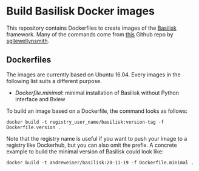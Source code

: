 # Build Basilisk Docker images

This repository contains Dockerfiles to create images of the [Basilisk](http://basilisk.fr/) framework. Many of the commands come from [this](https://github.com/sgllewellynsmith/basilisk-docker) Github repo by [sgllewellynsmith](https://github.com/sgllewellynsmith).

## Dockerfiles

The images are currently based on Ubuntu 16.04. Every images in the following list suits a different purpose.

- *Dockerfile.minimal*: minimal installation of Basilisk without Python interface and Bview

To build an image based on a Dockerfile, the command looks as follows:

```
docker build -t registry_user_name/basilisk:version-tag -f Dockerfile.version .
```
Note that the registry name is useful if you want to push your image to a registry like Dockerhub, but you can also omit the prefix. A concrete example to build the minimal version of Basilisk could look like:
```
docker build -t andreweiner/basilisk:20-11-19 -f Dockerfile.minimal .
```
